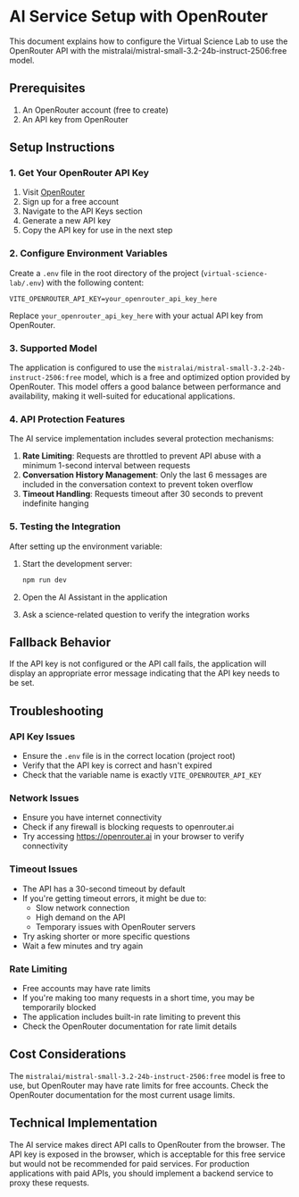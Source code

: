 # AI Service Setup with OpenRouter

This document explains how to configure the Virtual Science Lab to use the OpenRouter API with the mistralai/mistral-small-3.2-24b-instruct-2506:free model.

## Prerequisites

1. An OpenRouter account (free to create)
2. An API key from OpenRouter

## Setup Instructions

### 1. Get Your OpenRouter API Key

1. Visit [OpenRouter](https://openrouter.ai/)
2. Sign up for a free account
3. Navigate to the API Keys section
4. Generate a new API key
5. Copy the API key for use in the next step

### 2. Configure Environment Variables

Create a `.env` file in the root directory of the project (`virtual-science-lab/.env`) with the following content:

```env
VITE_OPENROUTER_API_KEY=your_openrouter_api_key_here
```

Replace `your_openrouter_api_key_here` with your actual API key from OpenRouter.

### 3. Supported Model

The application is configured to use the `mistralai/mistral-small-3.2-24b-instruct-2506:free` model, which is a free and optimized option provided by OpenRouter. This model offers a good balance between performance and availability, making it well-suited for educational applications.

### 4. API Protection Features

The AI service implementation includes several protection mechanisms:

1. **Rate Limiting**: Requests are throttled to prevent API abuse with a minimum 1-second interval between requests
2. **Conversation History Management**: Only the last 6 messages are included in the conversation context to prevent token overflow
3. **Timeout Handling**: Requests timeout after 30 seconds to prevent indefinite hanging

### 5. Testing the Integration

After setting up the environment variable:

1. Start the development server:
   ```bash
   npm run dev
   ```

2. Open the AI Assistant in the application
3. Ask a science-related question to verify the integration works

## Fallback Behavior

If the API key is not configured or the API call fails, the application will display an appropriate error message indicating that the API key needs to be set.

## Troubleshooting

### API Key Issues
- Ensure the `.env` file is in the correct location (project root)
- Verify that the API key is correct and hasn't expired
- Check that the variable name is exactly `VITE_OPENROUTER_API_KEY`

### Network Issues
- Ensure you have internet connectivity
- Check if any firewall is blocking requests to openrouter.ai
- Try accessing https://openrouter.ai in your browser to verify connectivity

### Timeout Issues
- The API has a 30-second timeout by default
- If you're getting timeout errors, it might be due to:
  - Slow network connection
  - High demand on the API
  - Temporary issues with OpenRouter servers
- Try asking shorter or more specific questions
- Wait a few minutes and try again

### Rate Limiting
- Free accounts may have rate limits
- If you're making too many requests in a short time, you may be temporarily blocked
- The application includes built-in rate limiting to prevent this
- Check the OpenRouter documentation for rate limit details

## Cost Considerations

The `mistralai/mistral-small-3.2-24b-instruct-2506:free` model is free to use, but OpenRouter may have rate limits for free accounts. Check the OpenRouter documentation for the most current usage limits.

## Technical Implementation

The AI service makes direct API calls to OpenRouter from the browser. The API key is exposed in the browser, which is acceptable for this free service but would not be recommended for paid services. For production applications with paid APIs, you should implement a backend service to proxy these requests.